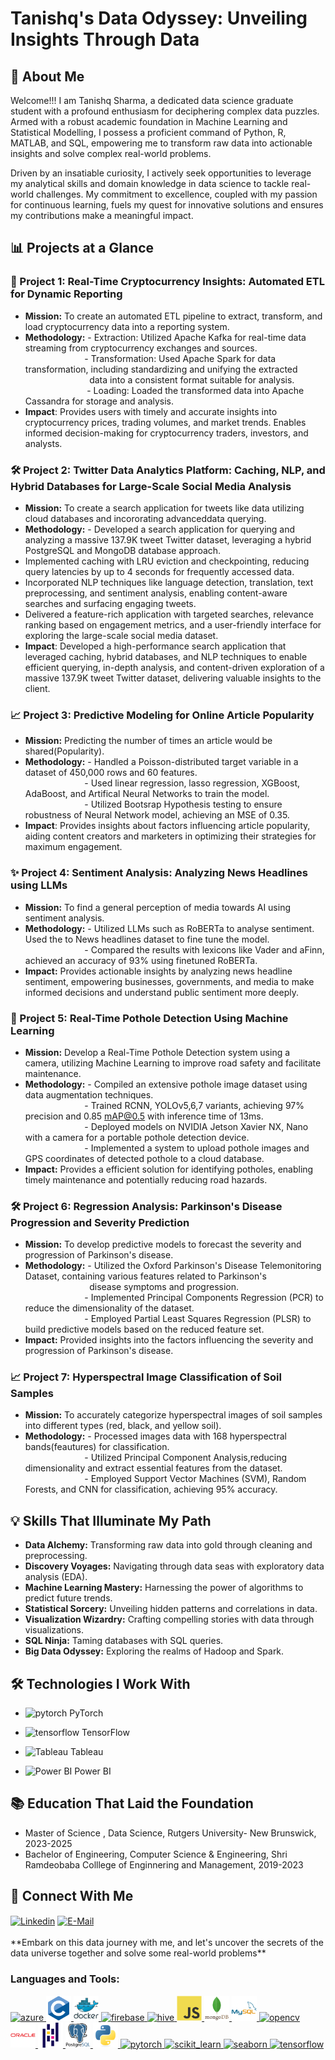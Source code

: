 # Tanishq's Data Odyssey: Unveiling Insights Through Data

## 🚀 About Me

Welcome!!! I am Tanishq Sharma, a dedicated data science graduate student with a profound enthusiasm for deciphering complex data puzzles. Armed with a robust academic foundation in Machine Learning and Statistical Modelling, I possess a proficient command of Python, R, MATLAB, and SQL, empowering me to transform raw data into actionable insights and solve complex real-world problems.

Driven by an insatiable curiosity, I actively seek opportunities to leverage my analytical skills and domain knowledge in data science to tackle real-world challenges. My commitment to excellence, coupled with my passion for continuous learning, fuels my quest for innovative solutions and ensures my contributions make a meaningful impact.

## 📊 Projects at a Glance

### 🌟 Project 1: Real-Time Cryptocurrency Insights: Automated ETL for Dynamic Reporting

- **Mission:** To create an automated ETL pipeline to extract, transform, and load cryptocurrency data into a reporting system.
- **Methodology:** - Extraction: Utilized Apache Kafka for real-time data streaming from cryptocurrency exchanges and sources.<br>
&nbsp;&nbsp;&nbsp;&nbsp;&nbsp;&nbsp;&nbsp;&nbsp;&nbsp;&nbsp;&nbsp;&nbsp;&nbsp;&nbsp;&nbsp;&nbsp;&nbsp;&nbsp;&nbsp;&nbsp;&nbsp;&nbsp;&nbsp; - Transformation: Used Apache Spark for data transformation, including standardizing and unifying the extracted &nbsp;&nbsp;&nbsp;&nbsp;&nbsp;&nbsp;&nbsp;&nbsp;&nbsp;&nbsp;&nbsp;&nbsp;&nbsp;&nbsp;&nbsp;&nbsp;&nbsp;&nbsp;&nbsp;&nbsp;&nbsp;&nbsp;&nbsp;&nbsp;&nbsp; data into a consistent format suitable for analysis.<br>
&nbsp;&nbsp;&nbsp;&nbsp;&nbsp;&nbsp;&nbsp;&nbsp;&nbsp;&nbsp;&nbsp;&nbsp;&nbsp;&nbsp;&nbsp;&nbsp;&nbsp;&nbsp;&nbsp;&nbsp;&nbsp;&nbsp;&nbsp;&nbsp; - Loading: Loaded the transformed data into Apache Cassandra for storage and analysis.
- **Impact**: Provides users with timely and accurate insights into cryptocurrency prices, trading volumes, and market trends. Enables informed decision-making for cryptocurrency traders, investors, and analysts.

### 🛠️ Project 2: Twitter Data Analytics Platform: Caching, NLP, and Hybrid Databases for Large-Scale Social Media Analysis

- **Mission:** To create a search application for tweets like data utilizing cloud databases and incororating advanceddata querying.
- **Methodology:** - Developed a search application for querying and analyzing a massive 137.9K tweet Twitter dataset, leveraging a hybrid PostgreSQL and MongoDB database approach.
- Implemented caching with LRU eviction and checkpointing, reducing query latencies by up to 4 seconds for frequently accessed data.
- Incorporated NLP techniques like language detection, translation, text preprocessing, and sentiment analysis, enabling content-aware searches and surfacing engaging tweets.
- Delivered a feature-rich application with targeted searches, relevance ranking based on engagement metrics, and a user-friendly interface for exploring the large-scale social media dataset.
- **Impact**: Developed a high-performance search application that leveraged caching, hybrid databases, and NLP techniques to enable efficient querying, in-depth analysis, and content-driven exploration of a massive 137.9K tweet Twitter dataset, delivering valuable insights to the client.

### 📈 Project 3: Predictive Modeling for Online Article Popularity 

- **Mission:** Predicting the number of times an article would be shared(Popularity).
- **Methodology:** - Handled a Poisson-distributed target variable in a dataset of 450,000 rows and 60 features.<br>
&nbsp;&nbsp;&nbsp;&nbsp;&nbsp;&nbsp;&nbsp;&nbsp;&nbsp;&nbsp;&nbsp;&nbsp;&nbsp;&nbsp;&nbsp;&nbsp;&nbsp;&nbsp;&nbsp;&nbsp;&nbsp;&nbsp;&nbsp; - Used linear regression, lasso regression, XGBoost, AdaBoost, and Artifical Neural Networks to train the model.<br>
&nbsp;&nbsp;&nbsp;&nbsp;&nbsp;&nbsp;&nbsp;&nbsp;&nbsp;&nbsp;&nbsp;&nbsp;&nbsp;&nbsp;&nbsp;&nbsp;&nbsp;&nbsp;&nbsp;&nbsp;&nbsp;&nbsp;&nbsp; - Utilized Bootsrap Hypothesis testing to ensure robustness of Neural Network model, achieving an MSE of 0.35.
- **Impact**: Provides insights about factors influencing article popularity, aiding content creators and marketers in optimizing their strategies for maximum engagement.

### ✨ Project 4: Sentiment Analysis: Analyzing News Headlines using LLMs

- **Mission:** To find a general perception of media towards AI using sentiment analysis.
- **Methodology:** - Utilized LLMs such as RoBERTa to analyse sentiment. Used the to News headlines dataset to fine tune the model.<br>
&nbsp;&nbsp;&nbsp;&nbsp;&nbsp;&nbsp;&nbsp;&nbsp;&nbsp;&nbsp;&nbsp;&nbsp;&nbsp;&nbsp;&nbsp;&nbsp;&nbsp;&nbsp;&nbsp;&nbsp;&nbsp;&nbsp;&nbsp; - Compared the results with lexicons like Vader and aFinn, achieved an accuracy of 93% using finetuned RoBERTa.
- **Impact:** Provides actionable insights by analyzing news headline sentiment, empowering businesses, governments, and media to make  informed decisions and understand public sentiment more deeply.

### 🚀 Project 5: Real-Time Pothole Detection Using Machine Learning 

- **Mission:** Develop a Real-Time Pothole Detection system using a camera, utilizing Machine Learning to improve road safety and facilitate maintenance.
- **Methodology:** - Compiled an extensive pothole image dataset using data augmentation techniques.<br>
&nbsp;&nbsp;&nbsp;&nbsp;&nbsp;&nbsp;&nbsp;&nbsp;&nbsp;&nbsp;&nbsp;&nbsp;&nbsp;&nbsp;&nbsp;&nbsp;&nbsp;&nbsp;&nbsp;&nbsp;&nbsp;&nbsp;&nbsp; - Trained RCNN, YOLOv5,6,7 variants, achieving 97% precision and 0.85 mAP@0.5 with inference time of 13ms.<br>
&nbsp;&nbsp;&nbsp;&nbsp;&nbsp;&nbsp;&nbsp;&nbsp;&nbsp;&nbsp;&nbsp;&nbsp;&nbsp;&nbsp;&nbsp;&nbsp;&nbsp;&nbsp;&nbsp;&nbsp;&nbsp;&nbsp;&nbsp; - Deployed models on NVIDIA Jetson Xavier NX, Nano with a camera for a portable pothole detection device.<br>
&nbsp;&nbsp;&nbsp;&nbsp;&nbsp;&nbsp;&nbsp;&nbsp;&nbsp;&nbsp;&nbsp;&nbsp;&nbsp;&nbsp;&nbsp;&nbsp;&nbsp;&nbsp;&nbsp;&nbsp;&nbsp;&nbsp;&nbsp; - Implemented a system to upload pothole images and GPS coordinates of detected pothole to a cloud database.
- **Impact:** Provides a efficient solution for identifying potholes, enabling timely maintenance and potentially reducing road hazards.

### 🛠️ Project 6: Regression Analysis: Parkinson's Disease Progression and Severity Prediction

- **Mission:** To develop predictive models to forecast the severity and progression of Parkinson's disease.
- **Methodology:** - Utilized the Oxford Parkinson's Disease Telemonitoring Dataset, containing various features related to Parkinson's &nbsp;&nbsp;&nbsp;&nbsp;&nbsp;&nbsp;&nbsp;&nbsp;&nbsp;&nbsp;&nbsp;&nbsp;&nbsp;&nbsp;&nbsp;&nbsp;&nbsp;&nbsp;&nbsp;&nbsp;&nbsp;&nbsp;&nbsp;&nbsp;&nbsp; disease symptoms and progression.<br>
&nbsp;&nbsp;&nbsp;&nbsp;&nbsp;&nbsp;&nbsp;&nbsp;&nbsp;&nbsp;&nbsp;&nbsp;&nbsp;&nbsp;&nbsp;&nbsp;&nbsp;&nbsp;&nbsp;&nbsp;&nbsp;&nbsp;&nbsp; - Implemented Principal Components Regression (PCR) to reduce the dimensionality of the dataset.<br>
&nbsp;&nbsp;&nbsp;&nbsp;&nbsp;&nbsp;&nbsp;&nbsp;&nbsp;&nbsp;&nbsp;&nbsp;&nbsp;&nbsp;&nbsp;&nbsp;&nbsp;&nbsp;&nbsp;&nbsp;&nbsp;&nbsp;&nbsp; - Employed Partial Least Squares Regression (PLSR) to build predictive models based on the reduced feature set.
- **Impact:** Provided insights into the factors influencing the severity and progression of Parkinson's disease.

### 📈 Project 7: Hyperspectral Image Classification of Soil Samples

- **Mission:** To accurately categorize hyperspectral images of soil samples into different types (red, black, and yellow soil).
- **Methodology:** - Processed images data with 168 hyperspectral bands(feautures) for classification.<br>
&nbsp;&nbsp;&nbsp;&nbsp;&nbsp;&nbsp;&nbsp;&nbsp;&nbsp;&nbsp;&nbsp;&nbsp;&nbsp;&nbsp;&nbsp;&nbsp;&nbsp;&nbsp;&nbsp;&nbsp;&nbsp;&nbsp;&nbsp; - Utilized Principal Component Analysis,reducing dimensionality and extract essential features from the dataset.<br>
&nbsp;&nbsp;&nbsp;&nbsp;&nbsp;&nbsp;&nbsp;&nbsp;&nbsp;&nbsp;&nbsp;&nbsp;&nbsp;&nbsp;&nbsp;&nbsp;&nbsp;&nbsp;&nbsp;&nbsp;&nbsp;&nbsp;&nbsp; - Employed Support Vector Machines (SVM), Random Forests, and CNN for classification, achieving 95% accuracy.

## 💡 Skills That Illuminate My Path

- **Data Alchemy:** Transforming raw data into gold through cleaning and preprocessing.
- **Discovery Voyages:** Navigating through data seas with exploratory data analysis (EDA).
- **Machine Learning Mastery:** Harnessing the power of algorithms to predict future trends.
- **Statistical Sorcery:** Unveiling hidden patterns and correlations in data.
- **Visualization Wizardry:** Crafting compelling stories with data through visualizations.
- **SQL Ninja:** Taming databases with SQL queries.
- **Big Data Odyssey:** Exploring the realms of Hadoop and Spark.

## 🛠️ Technologies I Work With

- <img src="https://www.vectorlogo.zone/logos/pytorch/pytorch-icon.svg" alt="pytorch" width="20" height="20"/> PyTorch
- <img src="https://www.vectorlogo.zone/logos/tensorflow/tensorflow-icon.svg" alt="tensorflow" width="20" height="20"/> TensorFlow

- <img src="https://cdn.worldvectorlogo.com/logos/tableau-software.svg" alt="Tableau" width="20" height="20"/> Tableau
- <img src="https://upload.wikimedia.org/wikipedia/commons/c/cf/New_Power_BI_Logo.svg" alt="Power BI" width="20" height="20"/> Power BI

## 📚 Education That Laid the Foundation

- Master of Science , Data Science, Rutgers University- New Brunswick, 2023-2025
- Bachelor of Engineering, Computer Science & Engineering, Shri Ramdeobaba Colllege of Enginnering and Management, 2019-2023

## 📧 Connect With Me

<p align="left">
<a href="https://www.linkedin.com/in/tanishq-sharma-ts" target="blank"><img align="center" src="https://raw.githubusercontent.com/rahuldkjain/github-profile-readme-generator/master/src/images/icons/Social/linked-in-alt.svg" alt="Linkedin" height="30" width="40" /></a>
<a href="mailto:tanishqsharma1.ts@gmail.com" target="blank"><img align="center" src="https://cdn4.iconfinder.com/data/icons/social-media-logos-6/512/112-gmail_email_mail-1024.png" alt="E-Mail" height="35" width="40" /></a>

<br>
<br>
**Embark on this data journey with me, and let's uncover the secrets of the data universe together and solve some real-world problems** 



<h3 align="left">Languages and Tools:</h3>
<a href="https://azure.microsoft.com/en-in/" target="_blank" rel="noreferrer"> <img src="https://www.vectorlogo.zone/logos/microsoft_azure/microsoft_azure-icon.svg" alt="azure" width="40" height="40"/> </a> <a href="https://www.cprogramming.com/" target="_blank" rel="noreferrer"> <img src="https://raw.githubusercontent.com/devicons/devicon/master/icons/c/c-original.svg" alt="c" width="40" height="40"/> </a> <a href="https://www.docker.com/" target="_blank" rel="noreferrer"> <img src="https://raw.githubusercontent.com/devicons/devicon/master/icons/docker/docker-original-wordmark.svg" alt="docker" width="40" height="40"/> </a> <a href="https://firebase.google.com/" target="_blank" rel="noreferrer"> <img src="https://www.vectorlogo.zone/logos/firebase/firebase-icon.svg" alt="firebase" width="40" height="40"/> </a> <a href="https://hive.apache.org/" target="_blank" rel="noreferrer"> <img src="https://www.vectorlogo.zone/logos/apache_hive/apache_hive-icon.svg" alt="hive" width="40" height="40"/> </a> <a href="https://www.java.com" target="_blank" rel="noreferrer"> <img src="https://raw.githubusercontent.com/devicons/devicon/master/icons/javascript/javascript-original.svg" alt="javascript" width="40" height="40"/> </a> <a  <img src="https://upload.wikimedia.org/wikipedia/commons/2/21/Matlab_Logo.png" alt="matlab" width="40" height="40"/> </a> <a href="https://www.mongodb.com/" target="_blank" rel="noreferrer"> <img src="https://raw.githubusercontent.com/devicons/devicon/master/icons/mongodb/mongodb-original-wordmark.svg" alt="mongodb" width="40" height="40"/> </a> <a href="https://www.mysql.com/" target="_blank" rel="noreferrer"> <img src="https://raw.githubusercontent.com/devicons/devicon/master/icons/mysql/mysql-original-wordmark.svg" alt="mysql" width="40" height="40"/> </a> <a href="https://opencv.org/" target="_blank" rel="noreferrer"> <img src="https://www.vectorlogo.zone/logos/opencv/opencv-icon.svg" alt="opencv" width="40" height="40"/> </a> <a href="https://www.oracle.com/" target="_blank" rel="noreferrer"> <img src="https://raw.githubusercontent.com/devicons/devicon/master/icons/oracle/oracle-original.svg" alt="oracle" width="40" height="40"/> </a> <a href="https://pandas.pydata.org/" target="_blank" rel="noreferrer"> <img src="https://raw.githubusercontent.com/devicons/devicon/2ae2a900d2f041da66e950e4d48052658d850630/icons/pandas/pandas-original.svg" alt="pandas" width="40" height="40"/> </a> <a href="https://www.postgresql.org" target="_blank" rel="noreferrer"> <img src="https://raw.githubusercontent.com/devicons/devicon/master/icons/postgresql/postgresql-original-wordmark.svg" alt="postgresql" width="40" height="40"/> </a> <a href="https://www.python.org" target="_blank" rel="noreferrer"> <img src="https://raw.githubusercontent.com/devicons/devicon/master/icons/python/python-original.svg" alt="python" width="40" height="40"/> </a> <a href="https://pytorch.org/" target="_blank" rel="noreferrer"> <img src="https://www.vectorlogo.zone/logos/pytorch/pytorch-icon.svg" alt="pytorch" width="40" height="40"/> </a> <a href="https://scikit-learn.org/" target="_blank" rel="noreferrer"> <img src="https://upload.wikimedia.org/wikipedia/commons/0/05/Scikit_learn_logo_small.svg" alt="scikit_learn" width="40" height="40"/> </a> <a href="https://seaborn.pydata.org/" target="_blank" rel="noreferrer"> <img src="https://seaborn.pydata.org/_images/logo-mark-lightbg.svg" alt="seaborn" width="40" height="40"/> </a> <a href="https://www.tensorflow.org" target="_blank" rel="noreferrer"> <img src="https://www.vectorlogo.zone/logos/tensorflow/tensorflow-icon.svg" alt="tensorflow" width="40" height="40"/> </a> </p>

